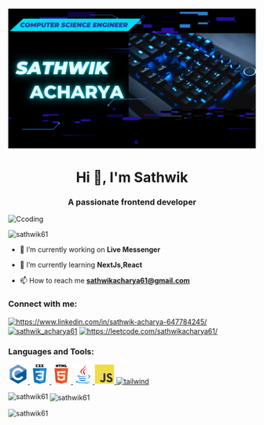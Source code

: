 ![logo](https://github.com/Sathwik61/Sathwik61/blob/main/banner.png)

<h1 align="center">Hi 👋, I'm Sathwik</h1>
<h3 align="center">A passionate frontend developer</h3>
<img align-"right" alt="Ccoding" width-"400" scr="[[https://giphy.com/gifs/dommespace-domme-space-programador-qgQUggAC3Pfv687qPC?utm_source=media-link&utm_medium=landing&utm_campaign=Media%20Links&utm_term=https://giphy.com/](https://github.com/Sathwik61/Sathwik61/blob/main/giphy.webp)](https://cdn.dribbble.com/users/1162077/screenshots/3848914/programmer.gif)">

<p align="left"> <img src="https://komarev.com/ghpvc/?username=sathwik61&label=Profile%20views&color=0e75b6&style=flat" alt="sathwik61" /> </p>

- 🔭 I’m currently working on **Live Messenger**

- 🌱 I’m currently learning **NextJs,React**

- 📫 How to reach me **sathwikacharya61@gmail.com**

<h3 align="left">Connect with me:</h3>
<p align="left">
<a href="https://linkedin.com/in/https://www.linkedin.com/in/sathwik-acharya-647784245/" target="blank"><img align="center" src="https://raw.githubusercontent.com/rahuldkjain/github-profile-readme-generator/master/src/images/icons/Social/linked-in-alt.svg" alt="https://www.linkedin.com/in/sathwik-acharya-647784245/" height="30" width="40" /></a>
<a href="https://instagram.com/sathwik_acharya61" target="blank"><img align="center" src="https://raw.githubusercontent.com/rahuldkjain/github-profile-readme-generator/master/src/images/icons/Social/instagram.svg" alt="sathwik_acharya61" height="30" width="40" /></a>
<a href="https://www.leetcode.com/https://leetcode.com/sathwikacharya61/" target="blank"><img align="center" src="https://raw.githubusercontent.com/rahuldkjain/github-profile-readme-generator/master/src/images/icons/Social/leet-code.svg" alt="https://leetcode.com/sathwikacharya61/" height="30" width="40" /></a>
</p>

<h3 align="left">Languages and Tools:</h3>
<p align="left"> <a href="https://www.cprogramming.com/" target="_blank" rel="noreferrer"> <img src="https://raw.githubusercontent.com/devicons/devicon/master/icons/c/c-original.svg" alt="c" width="40" height="40"/> </a> <a href="https://www.w3schools.com/css/" target="_blank" rel="noreferrer"> <img src="https://raw.githubusercontent.com/devicons/devicon/master/icons/css3/css3-original-wordmark.svg" alt="css3" width="40" height="40"/> </a> <a href="https://www.w3.org/html/" target="_blank" rel="noreferrer"> <img src="https://raw.githubusercontent.com/devicons/devicon/master/icons/html5/html5-original-wordmark.svg" alt="html5" width="40" height="40"/> </a> <a href="https://www.java.com" target="_blank" rel="noreferrer"> <img src="https://raw.githubusercontent.com/devicons/devicon/master/icons/java/java-original.svg" alt="java" width="40" height="40"/> </a> <a href="https://developer.mozilla.org/en-US/docs/Web/JavaScript" target="_blank" rel="noreferrer"> <img src="https://raw.githubusercontent.com/devicons/devicon/master/icons/javascript/javascript-original.svg" alt="javascript" width="40" height="40"/> </a> <a href="https://tailwindcss.com/" target="_blank" rel="noreferrer"> <img src="https://www.vectorlogo.zone/logos/tailwindcss/tailwindcss-icon.svg" alt="tailwind" width="40" height="40"/> </a> </p>

<p><img align="left" src="https://github-readme-stats.vercel.app/api/top-langs?username=sathwik61&show_icons=true&locale=en&layout=compact" alt="sathwik61" /></p>

<p>&nbsp;<img align="center" src="https://github-readme-stats.vercel.app/api?username=sathwik61&show_icons=true&locale=en" alt="sathwik61" /></p>

<p><img align="center" src="https://github-readme-streak-stats.herokuapp.com/?user=sathwik61&" alt="sathwik61" /></p>
